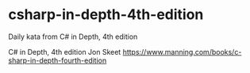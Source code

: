 # csharp-in-depth-4th-edition
Daily kata from C# in Depth, 4th edition

C# in Depth, 4th edition
Jon Skeet
https://www.manning.com/books/c-sharp-in-depth-fourth-edition
